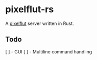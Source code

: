 # pixelflut-rs
A [pixelflut](https://github.com/defnull/pixelflut/tree/master/pixelflut) server written in Rust.

## Todo
[ ] - GUI
[ ] - Multiline command handling
